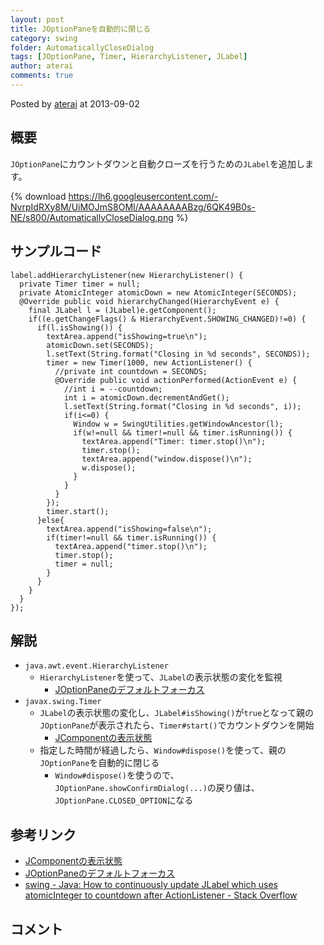 ```yaml
---
layout: post
title: JOptionPaneを自動的に閉じる
category: swing
folder: AutomaticallyCloseDialog
tags: [JOptionPane, Timer, HierarchyListener, JLabel]
author: aterai
comments: true
---
```


Posted by [aterai](http://terai.xrea.jp/aterai.html) at 2013-09-02

## 概要
`JOptionPane`にカウントダウンと自動クローズを行うための`JLabel`を追加します。

{% download https://lh6.googleusercontent.com/-NvrpIdRXy8M/UiMOJmS8OMI/AAAAAAAABzg/6QK49B0s-NE/s800/AutomaticallyCloseDialog.png %}

## サンプルコード
<pre class="prettyprint"><code>label.addHierarchyListener(new HierarchyListener() {
  private Timer timer = null;
  private AtomicInteger atomicDown = new AtomicInteger(SECONDS);
  @Override public void hierarchyChanged(HierarchyEvent e) {
    final JLabel l = (JLabel)e.getComponent();
    if((e.getChangeFlags() &amp; HierarchyEvent.SHOWING_CHANGED)!=0) {
      if(l.isShowing()) {
        textArea.append("isShowing=true\n");
        atomicDown.set(SECONDS);
        l.setText(String.format("Closing in %d seconds", SECONDS));
        timer = new Timer(1000, new ActionListener() {
          //private int countdown = SECONDS;
          @Override public void actionPerformed(ActionEvent e) {
            //int i = --countdown;
            int i = atomicDown.decrementAndGet();
            l.setText(String.format("Closing in %d seconds", i));
            if(i&lt;=0) {
              Window w = SwingUtilities.getWindowAncestor(l);
              if(w!=null &amp;&amp; timer!=null &amp;&amp; timer.isRunning()) {
                textArea.append("Timer: timer.stop()\n");
                timer.stop();
                textArea.append("window.dispose()\n");
                w.dispose();
              }
            }
          }
        });
        timer.start();
      }else{
        textArea.append("isShowing=false\n");
        if(timer!=null &amp;&amp; timer.isRunning()) {
          textArea.append("timer.stop()\n");
          timer.stop();
          timer = null;
        }
      }
    }
  }
});
</code></pre>

## 解説
- `java.awt.event.HierarchyListener`
    - `HierarchyListener`を使って、`JLabel`の表示状態の変化を監視
        - [JOptionPaneのデフォルトフォーカス](http://terai.xrea.jp/Swing/OptionPaneDefaultFocus.html)
- `javax.swing.Timer`
    - `JLabel`の表示状態の変化し、`JLabel#isShowing()`が`true`となって親の`JOptionPane`が表示されたら、`Timer#start()`でカウントダウンを開始
        - [JComponentの表示状態](http://terai.xrea.jp/Swing/ShowingDisplayableVisible.html)
    - 指定した時間が経過したら、`Window#dispose()`を使って、親の`JOptionPane`を自動的に閉じる
        - `Window#dispose()`を使うので、`JOptionPane.showConfirmDialog(...)`の戻り値は、`JOptionPane.CLOSED_OPTION`になる

<!-- dummy comment line for breaking list -->

## 参考リンク
- [JComponentの表示状態](http://terai.xrea.jp/Swing/ShowingDisplayableVisible.html)
- [JOptionPaneのデフォルトフォーカス](http://terai.xrea.jp/Swing/OptionPaneDefaultFocus.html)
- [swing - Java: How to continuously update JLabel which uses atomicInteger to countdown after ActionListener - Stack Overflow](http://stackoverflow.com/questions/10021969/java-how-to-continuously-update-jlabel-which-uses-atomicinteger-to-countdown-af)

<!-- dummy comment line for breaking list -->

## コメント
